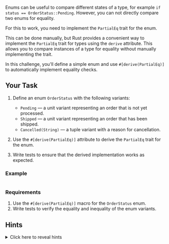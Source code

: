 Enums can be useful to compare different states of a type, for example `if status == OrderStatus::Pending`. However, you can not directly compare two enums for equality.

For this to work, you need to implement the `PartialEq` trait for the enum.

This can be done manually, but Rust provides a convenient way to implement the `PartialEq` trait for types using the `derive` attribute. This allows you to compare instances of a type for equality without manually implementing the trait.

In this challenge, you'll define a simple enum and use `#[derive(PartialEq)]` to automatically implement equality checks.

## Your Task

1. Define an enum `OrderStatus` with the following variants:

   - `Pending` — a unit variant representing an order that is not yet processed.
   - `Shipped` — a unit variant representing an order that has been shipped.
   - `Cancelled(String)` — a tuple variant with a reason for cancellation.

2. Use the `#[derive(PartialEq)]` attribute to derive the `PartialEq` trait for the enum.

3. Write tests to ensure that the derived implementation works as expected.

### Example

```rust

```

### Requirements

1. Use the `#[derive(PartialEq)]` macro for the `OrderStatus` enum.
2. Write tests to verify the equality and inequality of the enum variants.

## Hints

<details>
<summary>Click here to reveal hints</summary>

- Use the `derive` macro on the enum to automatically implement `PartialEq`.
- String types in Rust already implement `PartialEq`, so `Cancelled(String)` can be compared automatically.

</details>

